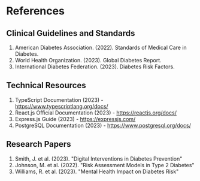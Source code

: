 
# References

## Clinical Guidelines and Standards
1. American Diabetes Association. (2022). Standards of Medical Care in Diabetes.
2. World Health Organization. (2023). Global Diabetes Report.
3. International Diabetes Federation. (2023). Diabetes Risk Factors.

## Technical Resources
1. TypeScript Documentation (2023) - https://www.typescriptlang.org/docs/
2. React.js Official Documentation (2023) - https://reactjs.org/docs/
3. Express.js Guide (2023) - https://expressjs.com/
4. PostgreSQL Documentation (2023) - https://www.postgresql.org/docs/

## Research Papers
1. Smith, J. et al. (2023). "Digital Interventions in Diabetes Prevention"
2. Johnson, M. et al. (2022). "Risk Assessment Models in Type 2 Diabetes"
3. Williams, R. et al. (2023). "Mental Health Impact on Diabetes Risk"
